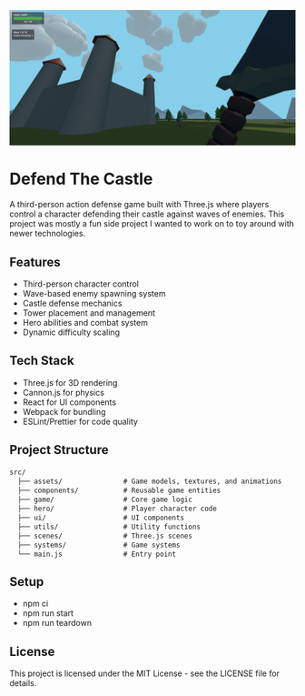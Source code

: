 
![Banner](./public/splash.jpg)
# Defend The Castle

A third-person action defense game built with Three.js where players control a character defending their castle against waves of enemies. This project was mostly a fun side project I wanted to work on to toy around with newer technologies.

## Features

- Third-person character control
- Wave-based enemy spawning system
- Castle defense mechanics
- Tower placement and management
- Hero abilities and combat system
- Dynamic difficulty scaling

## Tech Stack

- Three.js for 3D rendering
- Cannon.js for physics
- React for UI components
- Webpack for bundling
- ESLint/Prettier for code quality

## Project Structure

```
src/
  ├── assets/               # Game models, textures, and animations
  ├── components/           # Reusable game entities
  ├── game/                 # Core game logic
  ├── hero/                 # Player character code
  ├── ui/                   # UI components
  ├── utils/                # Utility functions
  ├── scenes/               # Three.js scenes
  ├── systems/              # Game systems
  └── main.js               # Entry point
```

## Setup
 - npm ci
 - npm run start
 - npm run teardown

## License

This project is licensed under the MIT License - see the LICENSE file for details. 

